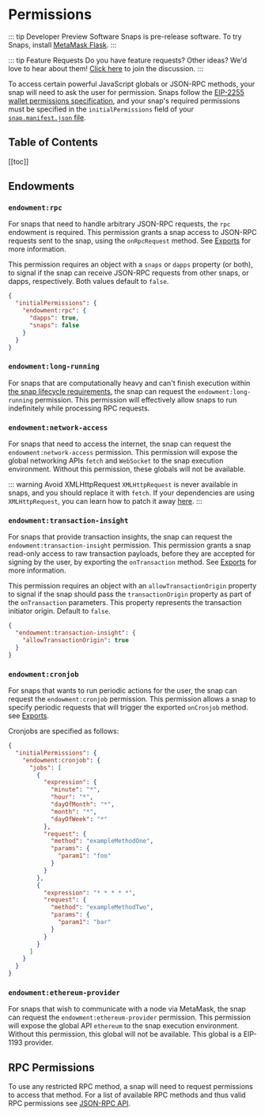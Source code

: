 # Permissions

::: tip Developer Preview Software
Snaps is pre-release software. To try Snaps, install [MetaMask Flask](https://metamask.io/flask).
:::

::: tip Feature Requests
Do you have feature requests? Other ideas? We'd love to hear about them! [Click here](https://github.com/MetaMask/snaps-monorepo/discussions) to join the discussion.
:::

To access certain powerful JavaScript globals or JSON-RPC methods, your snap will need to ask the user for permission. Snaps follow the [EIP-2255 wallet permissions specification](https://eips.ethereum.org/EIPS/eip-2255), and your snap's required permissions must be specified in the `initialPermissions` field of your [`snap.manifest.json` file](./snaps-development-guide.md#the-snap-manifest).

## Table of Contents

[[toc]]

## Endowments

### `endowment:rpc`

For snaps that need to handle arbitrary JSON-RPC requests, the `rpc` endowment is required. This permission grants a snap access to JSON-RPC requests sent to the snap, using the `onRpcRequest` method. See [Exports](./snaps-exports.html#onrpcrequest) for more information.

This permission requires an object with a `snaps` or `dapps` property (or both), to signal if the snap can receive JSON-RPC requests from other snaps, or dapps, respectively. Both values default to `false`.

```json
{
  "initialPermissions": {
    "endowment:rpc": {
      "dapps": true,
      "snaps": false
    }
  }
}
```

### `endowment:long-running`

For snaps that are computationally heavy and can't finish execution within [the snap lifecycle requirements](./snaps-development-guide.md#the-snap-lifecycle), the snap can request the `endowment:long-running` permission.
This permission will effectively allow snaps to run indefinitely while processing RPC requests.

### `endowment:network-access`

For snaps that need to access the internet, the snap can request the `endowment:network-access` permission. This permission will expose the global networking APIs `fetch` and `WebSocket` to the snap execution environment. Without this permission, these globals will not be available.

::: warning Avoid XMLHttpRequest
`XMLHttpRequest` is never available in snaps, and you should replace it with `fetch`. If your dependencies are using `XMLHttpRequest`, you can learn how to patch it away [here](./snaps-patching-dependencies.md#patching-the-use-of-xmlhttprequest).
:::

### `endowment:transaction-insight`

For snaps that provide transaction insights, the snap can request the `endowment:transaction-insight` permission. This permission grants a snap read-only access to raw transaction payloads, before they are accepted for signing by the user, by exporting the `onTransaction` method. See [Exports](./snaps-exports.html#ontransaction) for more information.

This permission requires an object with an `allowTransactionOrigin` property to signal if the snap should pass the `transactionOrigin` property as part of the `onTransaction` parameters. This property represents the transaction initiator origin. Default to `false`.

```json
{
  "endowment:transaction-insight": {
    "allowTransactionOrigin": true
  }
}
```

### `endowment:cronjob`

For snaps that wants to run periodic actions for the user, the snap can request the `endowment:cronjob` permission. This permission allows a snap to specify periodic requests that will trigger the exported `onCronjob` method. see [Exports](./snaps-exports.html#oncronjob).

Cronjobs are specified as follows:

```json
{
  "initialPermissions": {
    "endowment:cronjob": {
      "jobs": [
        {
          "expression": {
            "minute": "*",
            "hour": "*",
            "dayOfMonth": "*",
            "month": "*",
            "dayOfWeek": "*"
          },
          "request": {
            "method": "exampleMethodOne",
            "params": {
              "param1": "foo"
            }
          }
        },
        {
          "expression": "* * * * *",
          "request": {
            "method": "exampleMethodTwo",
            "params": {
              "param1": "bar"
            }
          }
        }
      ]
    }
  }
}
```

### `endowment:ethereum-provider`

For snaps that wish to communicate with a node via MetaMask, the snap can request the `endowment:ethereum-provider` permission. This permission will expose the global API `ethereum` to the snap execution environment. Without this permission, this global will not be available. This global is a EIP-1193 provider.

## RPC Permissions

To use any restricted RPC method, a snap will need to request permissions to access that method. For a list of available RPC methods and thus valid RPC permissions see [JSON-RPC API](./snaps-rpc-api.html#restricted-methods).
